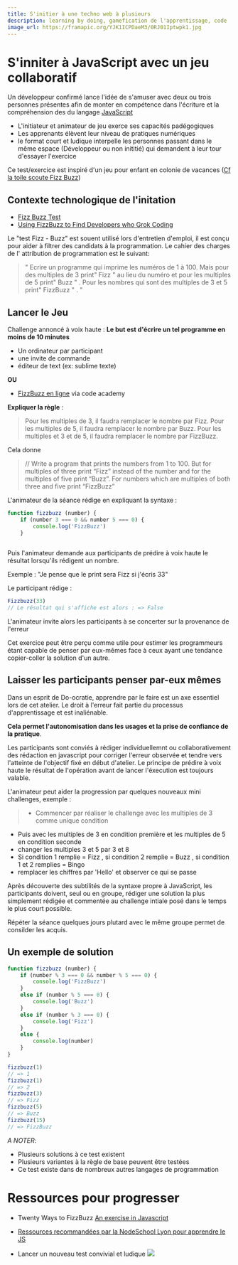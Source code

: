 ```yaml
---
title: S'initier à une techno web à plusieurs
description: learning by doing, gamefication de l'apprentissage, code
image_url: https://framapic.org/YJK1ICPDaeM3/0RJ01Iptwpk1.jpg
---
```


# S'inniter à JavaScript avec un jeu collaboratif

Un développeur confirmé lance l'idée de s'amuser avec deux ou trois personnes présentes afin de monter en compétence dans l'écriture et la compréhension des du langage [JavaScript](https://fr.wikipedia.org/wiki/JavaScript)

* L'initiateur et animateur de jeu exerce ses capacités padégogiques
* Les apprenants élèvent leur niveau de pratiques numériques
* le format court et ludique interpelle les personnes passant dans le même espace (Développeur ou non inititié) qui demandent à leur tour d'essayer l'exercice

Ce test/exercice est inspiré d'un jeu pour enfant en colonie de vacances ([Cf la toile scoute Fizz Buzz](https://www.latoilescoute.net/fizz-buzz))

## Contexte technologique de l'initation

* [Fizz Buzz Test](http://c2.com/cgi/wiki?FizzBuzzTest) 
* [Using FizzBuzz to Find Developers who Grok Coding](https://imranontech.com/2007/01/24/using-fizzbuzz-to-find-developers-who-grok-coding/)

Le "test Fizz - Buzz" est souent utilisé lors d'entretien d'emploi, il est conçu pour aider à filtrer des candidats à la programmation. Le cahier des charges de l' attribution de programmation est le suivant:

> " Ecrire un programme qui imprime les numéros de 1 à 100. Mais pour des multiples de 3 print" Fizz " au lieu du numéro et pour les multiples de 5 print" Buzz " . Pour les nombres qui sont des multiples de 3 et 5 print" FizzBuzz " . "

## Lancer le Jeu

Challenge annoncé à voix haute : **Le but est d'écrire un tel programme en moins de 10 minutes**

* Un ordinateur par participant
 *  une invite de commande
 *  éditeur de text (ex: sublime texte)

**OU**

* [FizzBuzz en ligne](https://www.codecademy.com/courses/fizzbuzz/0/1) via code academy

**Expliquer la règle** :

> Pour les multiples de 3, il faudra remplacer le nombre par Fizz.
Pour les multiples de 5, il faudra remplacer le nombre par Buzz.
Pour les multiples et 3 et de 5, il faudra remplacer le nombre par FizzBuzz.

Cela donne

> // Write a program that prints the numbers from 1 to 100. But for multiples of three print “Fizz” instead of the number and for the multiples of five print “Buzz”. For numbers which are multiples of both three and five print “FizzBuzz”

L'animateur de la séance rédige en expliquant la syntaxe :

```js
function fizzbuzz (number) {
    if (number 3 === 0 && number 5 === 0) {
        console.log('FizzBuzz')
    }
    
```

Puis l'animateur demande aux participants de prédire à voix haute le résultat lorsqu'ils rédigent un nombre.

Exemple : "Je pense que le print sera Fizz si j'écris 33"

Le participant rédige :

```js
Fizzbuzz(33)
// Le résultat qui s'affiche est alors : => False
```

L'animateur invite alors les participants à se concerter sur la provenance de l'erreur

Cet exercice peut être perçu comme utile pour estimer les programmeurs étant capable de penser par eux-mêmes face à ceux ayant une tendance copier-coller la solution d'un autre.

## Laisser les participants penser par-eux mêmes

Dans un esprit de Do-ocratie, apprendre par le faire est un axe essentiel lors de cet atelier. Le droit à l'erreur fait partie du processus d'apprentissage et est inaliénable.

**Cela permet l'autonomisation dans les usages et la prise de confiance de la pratique**.

Les participants sont conviés à rédiger individuellemnt ou collaborativement des rédaction en javascript pour corriger l'erreur observée et tendre vers l'atteinte de l'objectif fixé en début d'atelier. Le principe de prédire à voix haute le résultat de l'opération avant de lancer l'éxecution est toujours valable. 

L'animateur peut aider la progression par quelques nouveaux mini challenges, exemple :

>* Commencer par réaliser le challenge avec les multiples de 3 comme unique condition
* Puis avec les multiples de 3 en condition première et les multiples de 5 en condition seconde
* changer les multiples 3 et 5 par 3 et 8
* Si condition 1 remplie  = Fizz , si condition 2 remplie = Buzz , si condition 1 et 2 remplies = Bingo
* remplacer les chiffres par 'Hello' et observer ce qui se passe

Après découverte des subtilités de la syntaxe propre à JavaScript, les participants doivent, seul ou en groupe, rédiger une solution la plus simplement rédigée et commentée au challenge intiale posé dans le temps le plus court possible.

Répéter la séance quelques jours plutard avec le même groupe permet de consilder les acquis.

## Un exemple de solution

```js
function fizzbuzz (number) {
    if (number % 3 === 0 && number % 5 === 0) {
        console.log('FizzBuzz')
    }
    else if (number % 5 === 0) {
        console.log('Buzz')
    }
    else if (number % 3 === 0) {
        console.log('Fizz')
    }
    else {
        console.log(number)
    }
}

fizzbuzz(1)
// => 1
fizzbuzz(1)
// => 2
fizzbuzz(3)
// => Fizz
fizzbuzz(5)
// => Buzz
fizzbuzz(15)
// => FizzBuzz
```

_A NOTER_:

* Plusieurs solutions à ce test existent
* Plusieurs variantes à la règle de base peuvent être testées
* Ce test existe dans de nombreux autres langages de programmation

# Ressources pour progresser

*  Twenty Ways to FizzBuzz
[An exercise in Javascript](http://ditam.github.io/posts/fizzbuzz/)

* [Ressources recommandées par la NodeSchool Lyon pour apprendre le JS](https://github.com/nodeschool/lyon/blob/master/learnjavascript.md)

* Lancer un nouveau test convivial et ludique 
![](https://framapic.org/i7ij85Nl24K3/etPtbrfu3xgf)
